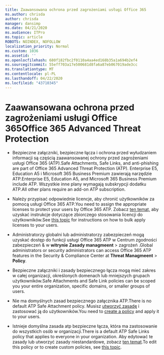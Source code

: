 ```yaml
---
title: Zaawansowana ochrona przed zagrożeniami usługi Office 365
ms.author: chrisda
author: chrisda
manager: dansimp
ms.date: 04/21/2020
ms.audience: ITPro
ms.topic: article
ROBOTS: NOINDEX, NOFOLLOW
localization_priority: Normal
ms.custom: 1036
ms.assetid: ''
ms.openlocfilehash: 680f182fbc2f0110a4aa4ed168b35a1a694b2ef4
ms.sourcegitcommit: 55eff703a17e500681d8fa6a87eb067019ade3cc
ms.translationtype: MT
ms.contentlocale: pl-PL
ms.lasthandoff: 04/22/2020
ms.locfileid: "43710345"
---
```

# <a name="office-365-advanced-threat-protection"></a><span data-ttu-id="47283-102">Zaawansowana ochrona przed zagrożeniami usługi Office 365</span><span class="sxs-lookup"><span data-stu-id="47283-102">Office 365 Advanced Threat Protection</span></span>

- <span data-ttu-id="47283-103">Bezpieczne załączniki, bezpieczne łącza i ochrona przed wyłudzaniem informacji są częścią zaawansowanej ochrony przed zagrożeniami usługi Office 365 (ATP).</span><span class="sxs-lookup"><span data-stu-id="47283-103">Safe Attachments, Safe Links, and anti-phishing are part of Office 365 Advanced Threat Protection (ATP).</span></span> <span data-ttu-id="47283-104">Enterprise E5, Education A5 i Microsoft 365 Business Premium zawierają narzędzie ATP.</span><span class="sxs-lookup"><span data-stu-id="47283-104">Enterprise E5, Education A5, and Microsoft 365 Business Premium include ATP.</span></span> <span data-ttu-id="47283-105">Wszystkie inne plany wymagają subskrypcji dodatku ATP.</span><span class="sxs-lookup"><span data-stu-id="47283-105">All other plans require an add-on ATP subscription.</span></span>

- <span data-ttu-id="47283-106">Należy przypisać odpowiednie licencje, aby chronić użytkowników za pomocą usługi Office 365 ATP.</span><span class="sxs-lookup"><span data-stu-id="47283-106">You need to assign the appropriate licenses to protect your users by Office 365 ATP.</span></span> <span data-ttu-id="47283-107">Zobacz [ten temat,](https://docs.microsoft.com/office365/admin/subscriptions-and-billing/assign-licenses-to-users) aby uzyskać instrukcje dotyczące zbiorczego stosowania licencji do użytkowników.</span><span class="sxs-lookup"><span data-stu-id="47283-107">See [this topic](https://docs.microsoft.com/office365/admin/subscriptions-and-billing/assign-licenses-to-users) for instructions on how to bulk apply licenses to your users.</span></span>

- <span data-ttu-id="47283-108">Administratorzy globalni lub administratorzy zabezpieczeń mogą uzyskać dostęp do funkcji usługi Office 365 ATP w Centrum zgodności zabezpieczeń & w **witrynie** **Zasady managmeent** \> zagrożeń .</span><span class="sxs-lookup"><span data-stu-id="47283-108">Global administrators or security administrators can access Office 365 ATP features in the Security & Compliance Center at **Threat Managmeent** \> **Policy**.</span></span>

- <span data-ttu-id="47283-109">Bezpieczne załączniki i zasady bezpiecznego łącza mogą mieć zakres w całej organizacji, określonych domenach lub mniejszych grupach użytkowników.</span><span class="sxs-lookup"><span data-stu-id="47283-109">Safe Attachments and Safe Link policies can be scoped you your entire organization, specific domains, or smaller groups of users.</span></span>

- <span data-ttu-id="47283-110">Nie ma domyślnych zasad bezpiecznego załącznika ATP.</span><span class="sxs-lookup"><span data-stu-id="47283-110">There is no default ATP Safe Attachment policy.</span></span> <span data-ttu-id="47283-111">Musisz [utworzyć zasadę](https://docs.microsoft.com/office365/securitycompliance/set-up-atp-safe-attachments-policies) i zastosować ją do użytkowników.</span><span class="sxs-lookup"><span data-stu-id="47283-111">You need to [create a policy](https://docs.microsoft.com/office365/securitycompliance/set-up-atp-safe-attachments-policies) and apply it to your users.</span></span>

- <span data-ttu-id="47283-112">Istnieje domyślna zasada atp bezpieczne łącza, która ma zastosowanie do wszystkich osób w organizacji.</span><span class="sxs-lookup"><span data-stu-id="47283-112">There is a default ATP Safe Links policy that applies to everyone in your organization.</span></span> <span data-ttu-id="47283-113">Aby edytować te zasady lub utworzyć zasady niestandardowe, zobacz [ten temat](https://docs.microsoft.com/office365/securitycompliance/set-up-atp-safe-links-policies).</span><span class="sxs-lookup"><span data-stu-id="47283-113">To edit this policy or to create custom policies, see [this topic](https://docs.microsoft.com/office365/securitycompliance/set-up-atp-safe-links-policies).</span></span>
